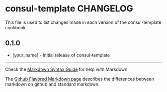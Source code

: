 # consul-template CHANGELOG

This file is used to list changes made in each version of the consul-template cookbook.

## 0.1.0
- [your_name] - Initial release of consul-template

- - -
Check the [Markdown Syntax Guide](http://daringfireball.net/projects/markdown/syntax) for help with Markdown.

The [Github Flavored Markdown page](http://github.github.com/github-flavored-markdown/) describes the differences between markdown on github and standard markdown.
